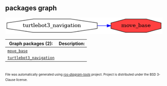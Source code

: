 <!--
File was automatically generated using 'ros-diagram-tools' project.
Project is distributed under the BSD 3-Clause license.
-->

## packages graph

[![move_base](move_base.png "move_base")](move_base.png)

| Graph packages (2): | Description: |
| ----------------------------------- | ------------ |
| [`move_base`](move_base.html) |  |
| [`turtlebot3_navigation`](turtlebot3_navigation.html) |  |


</br>
<font size="1">
File was automatically generated using <a href="https://github.com/anetczuk/ros-diagram-tools"><i>ros-diagram-tools</i></a> project.
Project is distributed under the BSD 3-Clause license.
</font>
